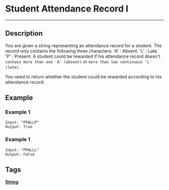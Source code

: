 # Student Attendance Record I
-----
## Description
You are given a string representing an attendance record for a student. The record only contains the following three characters:
'A' : Absent.
'L' : Late.
'P' : Present.
A student could be rewarded if his attendance record doesn't ```contain more than one 'A' (absent)``` or ```more than two continuous 'L' (late)```.

You need to return whether the student could be rewarded according to his attendance record.

## Example
### Example 1
```
Input: "PPALLP"
Output: True
```

### Example 1
```
Input: "PPALLL"
Output: False
```

## Tags
**[String](https://leetcode.com/tag/string)**
